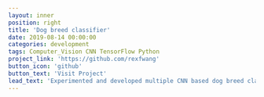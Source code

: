 ```yaml
---
layout: inner
position: right
title: 'Dog breed classifier'
date: 2019-08-14 00:00:00
categories: development
tags: Computer_Vision CNN TensorFlow Python
project_link: 'https://github.com/rexfwang'
button_icon: 'github'
button_text: 'Visit Project'
lead_text: 'Experimented and developed multiple CNN based dog breed classifiers using tensorflow in Python. Compared results from various top performant CNN architectures.'
---
```

